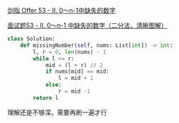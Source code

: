 [剑指 Offer 53 - II. 0～n-1中缺失的数字](https://leetcode-cn.com/problems/que-shi-de-shu-zi-lcof/)

[面试题53 - II. 0～n-1 中缺失的数字（二分法，清晰图解）](https://leetcode-cn.com/problems/que-shi-de-shu-zi-lcof/solution/mian-shi-ti-53-ii-0n-1zhong-que-shi-de-shu-zi-er-f/)

```python
class Solution:
    def missingNumber(self, nums: List[int]) -> int:
        l, r = 0, len(nums) - 1
        while l <= r:
            mid = (l + r) // 2
            if nums[mid] == mid:
                l = mid + 1
            else:
                r = mid -1
        return l
```

理解还是不够深，需要再刷一遍才行


